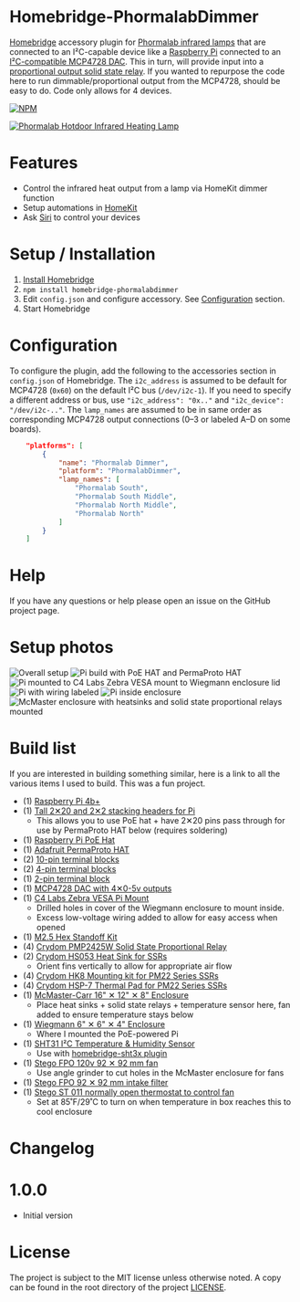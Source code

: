 [Install Homebridge]: https://github.com/nfarina/homebridge#installation
[Configuration]: #Configuration

# Homebridge-PhormalabDimmer

[Homebridge](https://homebridge.io) accessory plugin for [Phormalab infrared lamps](https://www.phormalab.it) that are connected to an I²C-capable device like a [Raspberry Pi](https://www.raspberrypi.org) connected to an [I²C-compatible MCP4728 DAC](https://www.adafruit.com/product/4470). This in turn, will provide input into a [proportional output solid state relay](http://www.crydom.com/en/products/control-relays/pmp-series/). If you wanted to repurpose the code here to run dimmable/proportional output from the MCP4728, should be easy to do. Code only allows for 4 devices.

[![NPM](https://nodei.co/npm/homebridge-phormalabdimmer.png?compact=true)](https://npmjs.org/package/homebridge-phormalabdimmer)

[![Phormalab Hotdoor Infrared Heating Lamp](images/hotdoor.png)](https://www.phormalab.it)

# Features
* Control the infrared heat output from a lamp via HomeKit dimmer function
* Setup automations in [HomeKit](https://www.apple.com/ios/home/)
* Ask [Siri](https://support.apple.com/siri) to control your devices

# Setup / Installation
1. [Install Homebridge]
2. `npm install homebridge-phormalabdimmer`
3. Edit `config.json` and configure accessory. See [Configuration](#configuration) section.
4. Start Homebridge

# Configuration

To configure the plugin, add the following to the accessories section in `config.json` of Homebridge. The `i2c_address` is assumed to be default for MCP4728 (`0x60`) on the default I²C bus (`/dev/i2c-1`). If you need to specify a different address or bus, use `"i2c_address": "0x.."` and `"i2c_device": "/dev/i2c-.."`. The `lamp_names` are assumed to be in same order as corresponding MCP4728 output connections (0–3 or labeled A–D on some boards).

```json
    "platforms": [
        {
            "name": "Phormalab Dimmer",
            "platform": "PhormalabDimmer",
            "lamp_names": [
                "Phormalab South",
                "Phormalab South Middle",
                "Phormalab North Middle",
                "Phormalab North"
            ]
        }
    ]
```

# Help
If you have any questions or help please open an issue on the GitHub project page.

# Setup photos
![Overall setup](images/setup.png)
![Pi build with PoE HAT and PermaProto HAT](images/pi-board-terminal-blocks.jpeg)
![Pi mounted to C4 Labs Zebra VESA mount to Wiegmann enclosure lid](images/pi-mount-enclosure.jpeg)
![Pi with wiring labeled](images/pi-with-wiring.jpeg)
![Pi inside enclosure](images/pi-mount-inside.jpeg)
![McMaster enclosure with heatsinks and solid state proportional relays mounted](images/solid-state-proportional-relays.jpeg)

# Build list
If you are interested in building something similar, here is a link to all the various items I used to build. This was a fun project.

* (1) [Raspberry Pi 4b+](https://www.adafruit.com/product/4296)
* (1) [Tall 2✕20 and 2✕2 stacking headers for Pi](https://www.pishop.us/product/4-40-pin-extra-tall-header-push-fit-version-poe-hat-set/)
  * This allows you to use PoE hat + have 2✕20 pins pass through for use by PermaProto HAT below (requires soldering)
* (1) [Raspberry Pi PoE Hat](https://www.adafruit.com/product/3953)
* (1) [Adafruit PermaProto HAT](https://www.adafruit.com/product/2310)
* (2) [10-pin terminal blocks](https://www.adafruit.com/product/2142)
* (2) [4-pin terminal blocks](https://www.adafruit.com/product/2137)
* (1) [2-pin terminal block](https://www.adafruit.com/product/2138)
* (1) [MCP4728 DAC with 4✕0-5v outputs](https://www.adafruit.com/product/4470)
* (1) [C4 Labs Zebra VESA Pi Mount](https://www.amazon.com/gp/product/B011JAC3UO/ref=ppx_yo_dt_b_search_asin_title?ie=UTF8&psc=1)
  * Drilled holes in cover of the Wiegmann enclosure to mount inside.
  * Excess low-voltage wiring added to allow for easy access when opened
* (1) [M2.5 Hex Standoff Kit](https://www.amazon.com/gp/product/B072N84VM3/ref=ppx_yo_dt_b_search_asin_title?ie=UTF8&psc=1)
* (4) [Crydom PMP2425W Solid State Proportional Relay](https://www.galco.com/buy/Crydom/PMP2425W)
* (2) [Crydom HS053 Heat Sink for SSRs](https://www.masterelectronics.com/crydom/hs053-45159069.html)
  * Orient fins vertically to allow for appropriate air flow
* (4) [Crydom HK8 Mounting kit for PM22 Series SSRs](https://www.galco.com/buy/Crydom/HK8?type=ac_search)
* (4) [Crydom HSP-7 Thermal Pad for PM22 Series SSRs](https://www.galco.com/buy/Crydom/HSP-7?type=ac_search)
* (1) [McMaster-Carr 16" ✕ 12" ✕ 8" Enclosure](https://www.mcmaster.com/catalog/75065K42)
  * Place heat sinks + solid state relays + temperature sensor here, fan added to ensure temperature stays below 
* (1) [Wiegmann 6" ✕ 6" ✕ 4" Enclosure](https://www.homedepot.com/p/WIEGMANN-NEMA-1-6x6x4-Screw-Cover-Wall-Mount-Carbon-Steel-SC060604RC/100584755)
  * Where I mounted the PoE-powered Pi
* (1) [SHT31 I²C Temperature & Humidity Sensor](https://www.amazon.com/gp/product/B08DF7NY4P/ref=ppx_yo_dt_b_asin_title_o00_s00?ie=UTF8&psc=1)
  * Use with [homebridge-sht3x plugin](https://github.com/arouanet/homebridge-sht3x)
* (1) [Stego FPO 120v 92 ✕ 92 mm fan](https://www.galco.com/buy/Stego/01880.9-00?type=ac_search)
  * Use angle grinder to cut holes in the McMaster enclosure for fans
* (1) [Stego FPO 92 ✕ 92 mm intake filter](https://www.galco.com/buy/Stego/11880.0-30?type=ac_search)
* (1) [Stego ST 011 normally open thermostat to control fan](https://www.galco.com/buy/Stego/01116.9-00?type=ac_search)
  * Set at 85˚F/29˚C to turn on when temperature in box reaches this to cool enclosure

# Changelog

# 1.0.0
 * Initial version

# License
The project is subject to the MIT license unless otherwise noted. A copy can be found in the root directory of the project [LICENSE](LICENSE).
